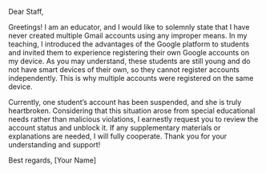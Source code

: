 Dear Staff,

Greetings! I am an educator, and I would like to solemnly state that I have never created multiple Gmail accounts using any improper means. In my teaching, I introduced the advantages of the Google platform to students and invited them to experience registering their own Google accounts on my device. As you may understand, these students are still young and do not have smart devices of their own, so they cannot register accounts independently. This is why multiple accounts were registered on the same device.

Currently, one student’s account has been suspended, and she is truly heartbroken. Considering that this situation arose from special educational needs rather than malicious violations, I earnestly request you to review the account status and unblock it. If any supplementary materials or explanations are needed, I will fully cooperate. Thank you for your understanding and support!

Best regards,
[Your Name]

